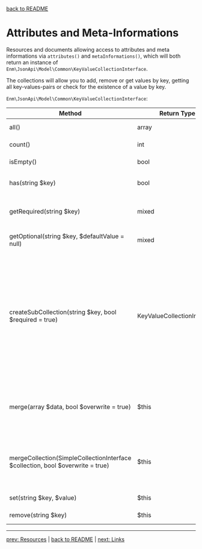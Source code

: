 [back to README](../README.md)
# Attributes and Meta-Informations
Resources and documents allowing access to attributes and meta informations via `attributes()` and `metaInformations()`,
which will both return an instance of `Enm\JsonApi\Model\Common\KeyValueCollectionInterface`.

The collections will allow you to add, remove or get values by key, getting all key-values-pairs or check for the existence of a value by key.

`Enm\JsonApi\Model\Common\KeyValueCollectionInterface`:

| Method                                                                         | Return Type                 | Description                                                                                                                                                                                                                                                                                                                                                                                                |
|--------------------------------------------------------------------------------|-----------------------------|------------------------------------------------------------------------------------------------------------------------------------------------------------------------------------------------------------------------------------------------------------------------------------------------------------------------------------------------------------------------------------------------------------|
| all()                                                                          | array                       | All elements as key-value-array.                                                                                                                                                                                                                                                                                                                                                                           |
| count()                                                                        | int                         | Number of collection entries.                                                                                                                                                                                                                                                                                                                                                                              |
| isEmpty()                                                                      | bool                        | Checks if the collection contains any elements.                                                                                                                                                                                                                                                                                                                                                            |
| has(string $key)                                                               | bool                        | Checks if the collection contains a special element.                                                                                                                                                                                                                                                                                                                                                       |
| getRequired(string $key)                                                       | mixed                       | Returns an element or throws an \InvalidArgumentException if element does not exists.                                                                                                                                                                                                                                                                                                                      |
| getOptional(string $key, $defaultValue = null)                                 | mixed                       | Returns an element or the defined default value if element does not exists.                                                                                                                                                                                                                                                                                                                                |
| createSubCollection(string $key, bool $required = true)                        | KeyValueCollectionInterface | Creates a new collection for a collection element. If required and element does not exists, an \InvalidArgumentException will be thrown. If the element exists but is not an array an \InvalidArgumentException will be thrown.  ATTENTION: If you want to store changed value of the sub collection under the parent collections original key you have to call: `$collection->set($key, $subCollection);` |
| merge(array $data, bool $overwrite = true)                                     | $this                       | Merges the given array into the current collection. If overwrite is set to true (default) existing values are overwritten by the new values, otherwise they will be ignored.                                                                                                                                                                                                                               |
| mergeCollection(SimpleCollectionInterface $collection, bool $overwrite = true) | $this                       | Merges the given collection into the current one. If overwrite is set to true (default) existing values are overwritten by the new values, otherwise they will be ignored.                                                                                                                                                                                                                                 |
| set(string $key, $value)                                                       | $this                       | Set a key-value-pair into the collection.                                                                                                                                                                                                                                                                                                                                                                  |
| remove(string $key)                                                            | $this                       | Remove an element by key from the collection.                                                                                                                                                                                                                                                                                                                                                              |

*****

[prev: Resources](../docs/01-resources.md) | [back to README](../README.md) | [next: Links](../docs/03-links.md)